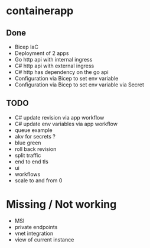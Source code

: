 # containerapp
## Done

- Bicep IaC
- Deployment of 2 apps
- Go http api with internal ingress
- C# http api with external ingress
- C# http has dependency on the go api
- Configuration via Bicep to set env variable
- Configuration via Bicep to set env variable via Secret

## TODO
- C# update revision via app workflow
- C# update env variables via app workflow
- queue example
- akv for secrets ?
- blue green
- roll back revision
- split traffic
- end to end tls
- ui
- workflows
- scale to and from 0

# Missing / Not working
- MSI
- private endpoints
- vnet integration
- view of current instance